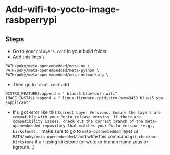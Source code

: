 # Add-wifi-to-yocto-image-rasbperrypi

## Steps 
  - Go to your ```bblayers.conf``` in your build folder
  - Add this lines \
```
PATH/poky/meta-openembedded/meta-oe \
PATH/poky/meta-openembedded/meta-python \
PATH/poky/meta-openembedded/meta-networking \
``` 
  - Then go to ```local.conf```  add
```
DISTRO_FEATURES:append = " bluez5 bluetooth wifi"
IMAGE_INSTALL:append = " linux-firmware-rpidistro-bcm43430 bluez5 wpa-supplicant"
```
  - If u got error like this ```Correct Layer Versions: Ensure the layers are compatible with your Yocto release version. If there are compatibility issues, check out the correct branch of the meta-openembedded repository that matches your Yocto version (e.g., kirkstone). ``` make sure to go to ```meta-openembedded``` layer ```cd PATH/poky/meta-openembedded/``` and wtite this command ```git checkout kirkstone``` if u r using  kirkstone (or write ur branch name zeus or kgrouth...)
  
